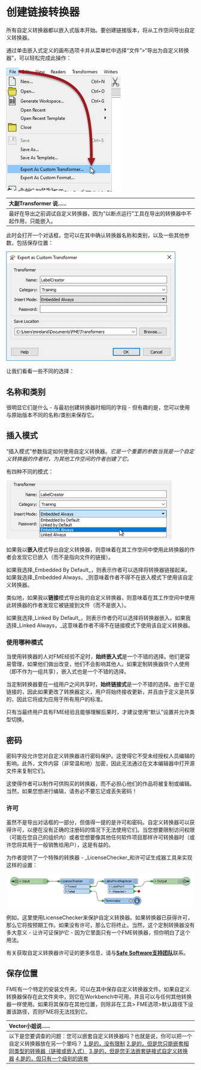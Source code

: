 # 创建链接转换器

所有自定义转换器都以嵌入式版本开始。要创建链接版本，将从工作空间导出自定义转换器。

通过单击嵌入式定义的画布选项卡并从菜单栏中选择“文件”&gt;“导出为自定义转换器”，可以轻松完成此操作：

[![](../.gitbook/assets/img5.035.customtransformerexport.png)](https://github.com/safesoftware/FMETraining/blob/Desktop-Advanced-2018/DesktopAdvanced5CustomTransformers/Images/Img5.035.CustomTransformerExport.png)

|  大副Transformer 说...... |
| :--- |
|  最好在导出之前调试自定义转换器，因为“以断点运行”工具在导出的转换器中不起作用，只能嵌入。 |

此时会打开一个对话框，您可以在其中确认转换器名称和类别，以及一些其他参数，包括保存位置：

[![](../.gitbook/assets/img5.036.customtransformerexportdialog.png)](https://github.com/safesoftware/FMETraining/blob/Desktop-Advanced-2018/DesktopAdvanced5CustomTransformers/Images/Img5.036.CustomTransformerExportDialog.png)

让我们看看一些不同的选择：

## 名称和类别

很明显它们是什么 - 与最初创建转换器时相同的字段 - 但有趣的是，您可以使用与原始版本不同的名称/类别来保存它。

## 插入模式

“插入模式”参数指定如何使用自定义转换器。_它是一个重要的参数当我是一个自定义转换器的作者时，为其他工作空间的作者创建了它。_

有四种不同的模式：

[![](../.gitbook/assets/img5.037.customtransformerexportdialogmodes.png)](https://github.com/safesoftware/FMETraining/blob/Desktop-Advanced-2018/DesktopAdvanced5CustomTransformers/Images/Img5.037.CustomTransformerExportDialogModes.png)

如果我以**嵌入**模式导出自定义转换器，则意味着在其工作空间中使用此转换器的作者会发现它已嵌入（而不是指向文件的链接）。

如果我选择_Embedded By Default_，则表示作者可以选择将转换器链接起来。如果我选择_Embedded Always，_则意味着作者不得不在嵌入模式下使用该自定义转换器。

类似地，如果我以**链接**模式导出我的自定义转换器，则意味着在其工作空间中使用此转换器的作者发现它被链接到文件（而不是嵌入）。

如果我选择_Linked By Default_，则表示作者仍可以选择将转换器嵌入。如果我选择_Linked Always，_这意味着作者不得不在链接模式下使用该自定义转换器。

### 使用哪种模式

当使用转换器的人对FME经验不足时，**始终嵌入式**是一个不错的选择。他们更容易管理，如果他们做出改变，他们不会影响其他人。如果定制转换器供个人使用（即不作为一组共享），嵌入式也是一个不错的选择。

当定制转换器要在一组用户之间共享时，**始终链接式**是一个不错的选择。由于它是链接的，因此如果更改了转换器定义，用户将始终接收更新，并且由于定义是共享的，因此它将成为应用于所有用户的标准。

只有当最终用户具有FME经验且能够理解后果时，才建议使用“默认”设置并允许类型切换。

## 密码

密码字段允许您对自定义转换器进行密码保护。这使得它不受未经授权人员编辑的影响。此外，文件内容（非常温和地）加密，因此无法通过在文本编辑器中打开源文件来复制它们。

这使得作者可以制作可供购买的转换器，而不必担心他们的作品将被复制或编辑。当然，如果您想进行编辑，请务必不要忘记或丢失密码！

### 许可

虽然不是导出对话框的一部分，但值得一提的是许可和密码。自定义转换器可以获得许可，以便在没有正确的注册码的情况下无法使用它们。当您想要限制访问权限（可能在您自己的组织内）或者您想要像其他任何软件项目那样许可转换器时（或许您将其用于一般销售给用户），这是有益的。

为作者提供了一个特殊的转换器 - _LicenseChecker_和许可证生成器工具来实现这样的设置：

[![](../.gitbook/assets/img5.038.customtransformerlicensecheck.png)](https://github.com/safesoftware/FMETraining/blob/Desktop-Advanced-2018/DesktopAdvanced5CustomTransformers/Images/Img5.038.CustomTransformerLicenseCheck.png)

例如，这里使用LicenseChecker来保护自定义转换器。如果转换器已获得许可，那么它将按预期工作。如果没有许可，那么它将终止。当然，这个定制转换器没有多大意义 - 让许可证保护它 - 因为它里面只有一个FME转换器，但你明白了这个用法。

有关获取自定义转换器许可证的更多信息，请与[**Safe Software支持团队**](http://www.safe.com/support)联系。

## 保存位置

FME有一个特定的安装文件夹，可以在其中保存自定义转换器文件。如果自定义转换器保存在此文件夹中，则它在Workbench中可用，并且可以与任何其他转换器一样使用。如果将其保存在其他位置，则除非在工具&gt; FME选项&gt;默认路径下设置该路径，否则FME将无法找到它。

|  Vector小姐说...... |
| :--- |
|  以下是您要调查的问题：您可以嵌套自定义转换器吗？也就是说，你可以把一个自定义转换器放在另一个里吗？  [1.是的，没有限制](http://52.73.3.37/fmedatastreaming/Manual/QAResponse2017.fmw?chapter=13&question=5&answer=1&DestDataset_TEXTLINE=C%3A%5CFMEOutput%5CQAResponse.html) [2.是的，但是您只能嵌套相同类型的转换器（链接或嵌入式）](http://52.73.3.37/fmedatastreaming/Manual/QAResponse2017.fmw?chapter=13&question=5&answer=2&DestDataset_TEXTLINE=C%3A%5CFMEOutput%5CQAResponse.html) [3.是的，但是您无法嵌套链接式自定义转换器](http://52.73.3.37/fmedatastreaming/Manual/QAResponse2017.fmw?chapter=13&question=5&answer=3&DestDataset_TEXTLINE=C%3A%5CFMEOutput%5CQAResponse.html) [4.是的，但只有一个级别的嵌套](http://52.73.3.37/fmedatastreaming/Manual/QAResponse2017.fmw?chapter=13&question=5&answer=4&DestDataset_TEXTLINE=C%3A%5CFMEOutput%5CQAResponse.html) |

